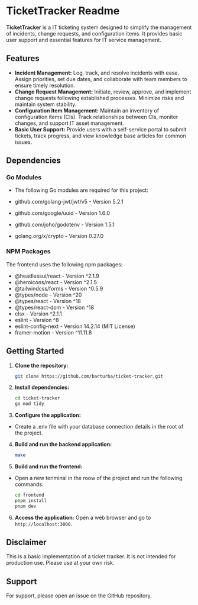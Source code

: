 # TicketTracker Readme

**TicketTracker** is a IT ticketing system designed to simplify the management of incidents, change requests, and configuration items. It provides basic user support and essential features for IT service management.

## Features

- **Incident Management:** Log, track, and resolve incidents with ease. Assign priorities, set due dates, and collaborate with team members to ensure timely resolution.
- **Change Request Management:** Initiate, review, approve, and implement change requests following established processes. Minimize risks and maintain system stability.
- **Configuration Item Management:** Maintain an inventory of configuration items (CIs). Track relationships between CIs, monitor changes, and support IT asset management.
- **Basic User Support:** Provide users with a self-service portal to submit tickets, track progress, and view knowledge base articles for common issues.

## Dependencies

### Go Modules

- The following Go modules are required for this project:

- github.com/golang-jwt/jwt/v5 - Version 5.2.1
- github.com/google/uuid - Version 1.6.0
- github.com/joho/godotenv - Version 1.5.1
- golang.org/x/crypto - Version 0.27.0

### NPM Packages

The frontend uses the following npm packages:

- @headlessui/react - Version ^2.1.9
- @heroicons/react - Version ^2.1.5
- @tailwindcss/forms - Version ^0.5.9
- @types/node - Version ^20
- @types/react - Version ^18
- @types/react-dom - Version ^18
- clsx - Version ^2.1.1
- eslint - Version ^8
- eslint-config-next - Version 14.2.14 (MIT License)
- framer-motion - Version ^11.11.8

## Getting Started

1. **Clone the repository:**

   ```bash
   git clone https://github.com/barturba/ticket-tracker.git
   ```

2. **Install dependencies:**

   ```bash
   cd ticket-tracker
   go mod tidy
   ```

3. **Configure the application:**

- Create a .env file with your database connection details in the root of the project.

4. **Build and run the backend application:**

   ```bash
   make
   ```

5. **Build and run the frontend:**

- Open a new teriminal in the roow of the project and run the following commands:

  ```bash
  cd frontend
  pnpm install
  pnpm dev
  ```

6. **Access the application:** Open a web browser and go to `http://localhost:3000`.

## Disclaimer

This is a basic implementation of a ticket tracker. It is not intended for production use. Please use at your own risk.

## Support

For support, please open an issue on the GitHub repository.
